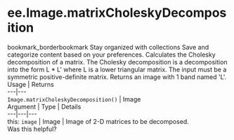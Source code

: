  
#  ee.Image.matrixCholeskyDecomposition
bookmark_borderbookmark Stay organized with collections  Save and categorize content based on your preferences.
Calculates the Cholesky decomposition of a matrix. The Cholesky decomposition is a decomposition into the form L * L' where L is a lower triangular matrix. The input must be a symmetric positive-definite matrix. Returns an image with 1 band named 'L'.
Usage | Returns  
---|---  
`Image.matrixCholeskyDecomposition()` | Image  
Argument | Type | Details  
---|---|---  
this: `image` | Image | Image of 2-D matrices to be decomposed.  
Was this helpful?
